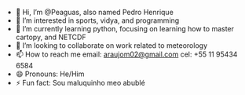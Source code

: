 - 👋 Hi, I’m @Peaguas, also named Pedro Henrique
- 👀 I’m interested in sports, vidya, and programming
- 🌱 I’m currently learning python, focusing on learning how to master cartopy, and NETCDF
- 💞️ I’m looking to collaborate on work related to meteorology
- 📫 How to reach me
  email: araujom02@gmail.com
  cel: +55 11 95434 6584
- 😄 Pronouns: He/Him
- ⚡ Fun fact: Sou maluquinho meo abublé

<!---
Peaguas/Peaguas is a ✨ special ✨ repository because its `README.md` (this file) appears on your GitHub profile.
You can click the Preview link to take a look at your changes.
--->

